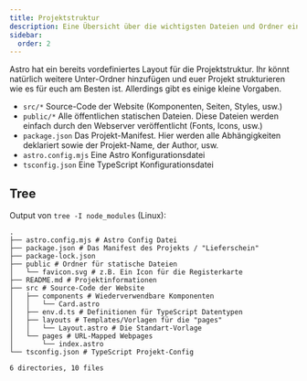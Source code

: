 ```yaml
---
title: Projektstruktur
description: Eine Übersicht über die wichtigsten Dateien und Ordner eines Astro-Projekts.
sidebar:
  order: 2
---
```


Astro hat ein bereits vordefiniertes Layout für die Projektstruktur. Ihr könnt natürlich weitere Unter-Ordner hinzufügen und euer Projekt strukturieren wie es für euch am Besten ist. Allerdings gibt es einige kleine Vorgaben.

- `src/*` Source-Code der Website (Komponenten, Seiten, Styles, usw.)
- `public/*` Alle öffentlichen statischen Dateien. Diese Dateien werden einfach durch den Webserver veröffentlicht (Fonts, Icons, usw.)
- `package.json` Das Projekt-Manifest. Hier werden alle Abhängigkeiten deklariert sowie der Projekt-Name, der Author, usw.
- `astro.config.mjs` Eine Astro Konfigurationsdatei
- `tsconfig.json` Eine TypeScript Konfigurationsdatei

## Tree

Output von `tree -I node_modules` (Linux):
```shell
.
├── astro.config.mjs # Astro Config Datei
├── package.json # Das Manifest des Projekts / "Lieferschein"
├── package-lock.json
├── public # Ordner für statische Dateien
│   └── favicon.svg # z.B. Ein Icon für die Registerkarte
├── README.md # Projektinformationen
├── src # Source-Code der Website
│   ├── components # Wiederverwendbare Komponenten
│   │   └── Card.astro
│   ├── env.d.ts # Definitionen für TypeScript Datentypen
│   ├── layouts # Templates/Vorlagen für die "pages"
│   │   └── Layout.astro # Die Standart-Vorlage
│   └── pages # URL-Mapped Webpages
│       └── index.astro
└── tsconfig.json # TypeScript Projekt-Config

6 directories, 10 files
```
